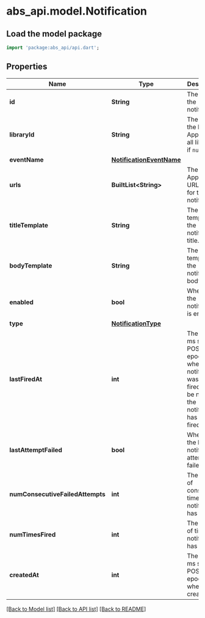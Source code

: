 # abs_api.model.Notification

## Load the model package
```dart
import 'package:abs_api/api.dart';
```

## Properties
Name | Type | Description | Notes
------------ | ------------- | ------------- | -------------
**id** | **String** | The ID of the notification. | [optional] 
**libraryId** | **String** | The ID of the library. Applies to all libraries if `null`. | [optional] 
**eventName** | [**NotificationEventName**](NotificationEventName.md) |  | [optional] 
**urls** | **BuiltList&lt;String&gt;** | The Apprise URLs to use for the notification. | [optional] 
**titleTemplate** | **String** | The template for the notification title. | [optional] 
**bodyTemplate** | **String** | The template for the notification body. | [optional] 
**enabled** | **bool** | Whether the notification is enabled. | [optional] [default to false]
**type** | [**NotificationType**](NotificationType.md) |  | [optional] 
**lastFiredAt** | **int** | The time (in ms since POSIX epoch) when the notification was last fired. Will be null if the notification has not fired. | [optional] 
**lastAttemptFailed** | **bool** | Whether the last notification attempt failed. | [optional] 
**numConsecutiveFailedAttempts** | **int** | The number of consecutive times the notification has failed. | [optional] [default to 0]
**numTimesFired** | **int** | The number of times the notification has fired. | [optional] [default to 0]
**createdAt** | **int** | The time (in ms since POSIX epoch) when was created. | [optional] 

[[Back to Model list]](../README.md#documentation-for-models) [[Back to API list]](../README.md#documentation-for-api-endpoints) [[Back to README]](../README.md)


